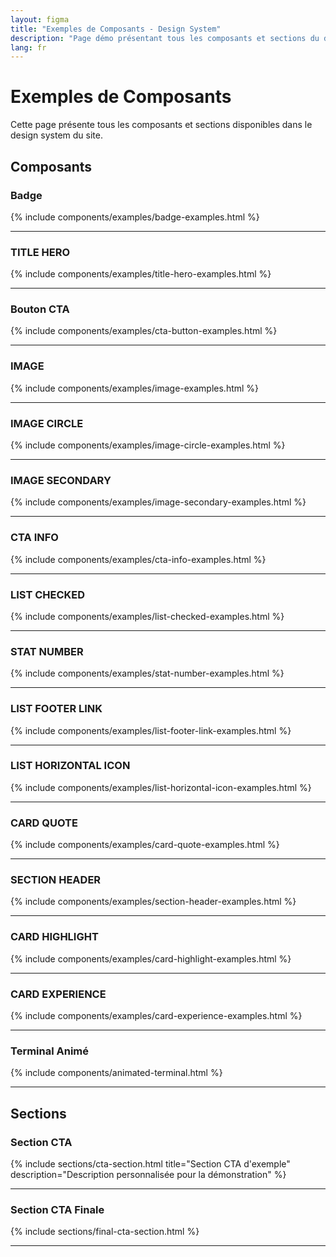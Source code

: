```yaml
---
layout: figma
title: "Exemples de Composants - Design System"
description: "Page démo présentant tous les composants et sections du design system du site"
lang: fr
---
```


# Exemples de Composants

Cette page présente tous les composants et sections disponibles dans le design system du site.

## Composants

### Badge

{% include components/examples/badge-examples.html %}

---

### TITLE HERO

{% include components/examples/title-hero-examples.html %}

---

### Bouton CTA

{% include components/examples/cta-button-examples.html %}

---

### IMAGE

{% include components/examples/image-examples.html %}

---

### IMAGE CIRCLE

{% include components/examples/image-circle-examples.html %}

---

### IMAGE SECONDARY

{% include components/examples/image-secondary-examples.html %}

---

### CTA INFO

{% include components/examples/cta-info-examples.html %}

---

### LIST CHECKED

{% include components/examples/list-checked-examples.html %}

---

### STAT NUMBER

{% include components/examples/stat-number-examples.html %}

---

### LIST FOOTER LINK

{% include components/examples/list-footer-link-examples.html %}

---

### LIST HORIZONTAL ICON

{% include components/examples/list-horizontal-icon-examples.html %}

---

### CARD QUOTE

{% include components/examples/card-quote-examples.html %}

---

### SECTION HEADER

{% include components/examples/section-header-examples.html %}

---

### CARD HIGHLIGHT

{% include components/examples/card-highlight-examples.html %}

---

### CARD EXPERIENCE

{% include components/examples/card-experience-examples.html %}

---

### Terminal Animé

{% include components/animated-terminal.html %}

---

## Sections


### Section CTA

{% include sections/cta-section.html title="Section CTA d'exemple" description="Description personnalisée pour la démonstration" %}

---

### Section CTA Finale

{% include sections/final-cta-section.html %}

---

